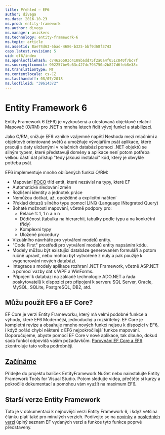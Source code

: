 ```yaml
---
title: Přehled – EF6
author: divega
ms.date: 2016-10-23
ms.prod: entity-framework
ms.author: divega
ms.manager: avickers
ms.technology: entity-framework-6
ms.topic: article
ms.assetid: 8ae74d63-6bad-4686-b325-bbf9d68f3743
caps.latest.revision: 5
uid: ef6/index
ms.openlocfilehash: c74626593c4109badd75f2a0a4f051c840f7bc7f
ms.sourcegitcommit: 902257be9c63c427dc793750a2b827d6feb8e38c
ms.translationtype: MT
ms.contentlocale: cs-CZ
ms.lasthandoff: 08/07/2018
ms.locfileid: "39614372"
---
```

# <a name="entity-framework-6"></a>Entity Framework 6
Entity Framework 6 (EF6) je vyzkoušená a otestovaná objektově relační Mapovač (O/RM) pro .NET s mnoha letech řídit vývoj funkcí a stabilizaci.

Jako O/RM, snižuje EF6 vzniklé vzájemné napětí Neshoda mezi relačními a objektově orientované světů a umožňuje vývojářům psát aplikace, které pracují s daty uloženými v relačních databází pomocí .NET objektů se silným typem, které představují domény a aplikace není potom potřeba velkou částí dat přístup "tedy jakousi instalaci" kód, který je obvykle potřeba psát.

EF6 implementuje mnoho oblíbených funkcí O/RM:
- Mapování [POCO](~/ef6/resources/glossary.md#poco) tříd entit, které nezávisí na typy, které EF
- Automatické sledování změn
- Rozlišení identity a jednotek práce
- Nemůžou dočkat, až, opožděné a explicitní načtení
- Překlad dotazů silného typu pomocí LINQ (Language INtegrated Query)
- Bohaté možnosti mapování, včetně podpory pro:
  - Relace 1: 1, 1 n a n n
  - Dědičnost (tabulka na hierarchii, tabulky podle typu a na konkrétní třídy)
  - Komplexní typy
  - Uložené procedury
- Vizuálního návrháře pro vytváření modelů entity.
- "Code First" prostředí pro vytváření modelů entity napsáním kódu.
- Modely můžou být existující databáze generovaném formuláři a potom ručně upravit, nebo mohou být vytvořené z nuly a pak použije k vygenerování nových databází.
- Integrace s modely aplikace rozhraní .NET Framework, včetně ASP.NET a pomocí vazby dat s WPF a WinForms.
- Připojení k databázi na základě technologie ADO.NET a řada poskytovatelů k dispozici pro připojení k serveru SQL Server, Oracle, MySQL, SQLite, PostgreSQL, DB2, atd.

## <a name="should-i-use-ef6-or-ef-core"></a>Můžu použít EF6 a EF Core?

EF Core je verzi Entity Frameworku, který má velmi podobné funkce a výhody, které EF6 Modernější, jednoduchý a rozšiřitelný.
EF Core je kompletní revize a obsahuje mnoho nových funkcí nejsou k dispozici v EF6, i když pořád chybí některé z EF6 nejpokročilejší funkce mapování.
Doporučujeme, abyste pomocí EF Core v nové aplikace, tak dlouho, dokud sada funkcí odpovídá vašim požadavkům.
[Porovnání EF Core a EF6](xref:efcore-and-ef6/index) zkontroluje tato volba podrobněji.

## <a name="get-startedef6get-startedmd"></a>[Začínáme](~/ef6/get-started.md)

Přidejte do projektu balíček EntityFramework NuGet nebo nainstalujte Entity Framework Tools for Visual Studio. Potom sledujte videa, přečtěte si kurzy a pokročilé dokumentací a pomohou vám využít na maximum EF6.

## <a name="past-entity-framework-versions"></a>Starší verze Entity Framework

Toto je v dokumentaci k nejnovější verzi Entity Framework 6, i když většina článku platí také pro minulých verzích.
Podívejte se na [novinky](~/ef6/what-is-new/index.md) a [posledních verzí](~/ef6/what-is-new/past-releases.md) úplný seznam EF vydaných verzí a funkce tyto funkce poprvé představeny.
